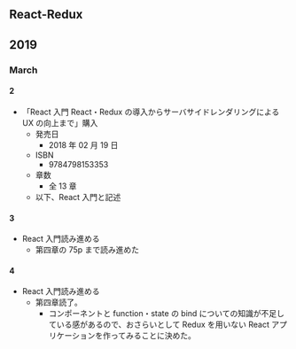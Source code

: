 ## React-Redux

## 2019

### March

#### 2

- 「React 入門 React・Redux の導入からサーバサイドレンダリングによる UX の向上まで」購入
  - 発売日
    - 2018 年 02 月 19 日
  - ISBN
    - 9784798153353
  - 章数
    - 全 13 章
  - 以下、React 入門と記述

#### 3

- React 入門読み進める
  - 第四章の 75p まで読み進めた

#### 4

- React 入門読み進める
  - 第四章読了。
    - コンポーネントと function・state の bind についての知識が不足している感があるので、おさらいとして Redux を用いない React アプリケーションを作ってみることに決めた。
